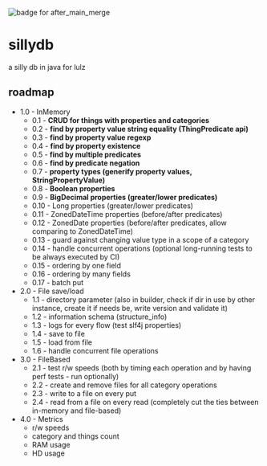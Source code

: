 ![badge for after_main_merge](https://github.com/tirpitz-verus/sillydb/actions/workflows/after_main_merge.yml/badge.svg)

# sillydb
a silly db in java for lulz

## roadmap
* 1.0 - InMemory
  * 0.1 - **CRUD for things with properties and categories**
  * 0.2 - **find by property value string equality (ThingPredicate api)**
  * 0.3 - **find by property value regexp**
  * 0.4 - **find by property existence**
  * 0.5 - **find by multiple predicates**
  * 0.6 - **find by predicate negation**
  * 0.7 - **property types (generify property values, StringPropertyValue)**
  * 0.8 - **Boolean properties**
  * 0.9 - **BigDecimal properties (greater/lower predicates)**
  * 0.10 - Long properties (greater/lower predicates)
  * 0.11 - ZonedDateTime properties (before/after predicates)
  * 0.12 - ZonedDate properties (before/after predicates, allow comparing to ZonedDateTime)
  * 0.13 - guard against changing value type in a scope of a category
  * 0.14 - handle concurrent operations (optional long-running tests to be always executed by CI)
  * 0.15 - ordering by one field
  * 0.16 - ordering by many fields
  * 0.17 - batch put
* 2.0 - File save/load
  * 1.1 - directory parameter (also in builder, check if dir in use by other instance, create it if needs be, write version and validate it)
  * 1.2 - information schema (structure_info)
  * 1.3 - logs for every flow (test slf4j properties)
  * 1.4 - save to file
  * 1.5 - load from file
  * 1.6 - handle concurrent file operations
* 3.0 - FileBased
  * 2.1 - test r/w speeds (both by timing each operation and by having perf tests - run optionally)
  * 2.2 - create and remove files for all category operations
  * 2.3 - write to a file on every put
  * 2.4 - read from a file on every read (completely cut the ties between in-memory and file-based)
* 4.0 - Metrics
  * r/w speeds
  * category and things count
  * RAM usage
  * HD usage
